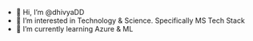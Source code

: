 - 👋 Hi, I’m @dhivyaDD
- 👀 I’m interested in Technology & Science. Specifically MS Tech Stack
- 🌱 I’m currently learning Azure & ML


<!---
dhivyaDD/dhivyaDD is a ✨ special ✨ repository because its `README.md` (this file) appears on your GitHub profile.
You can click the Preview link to take a look at your changes.
--->
